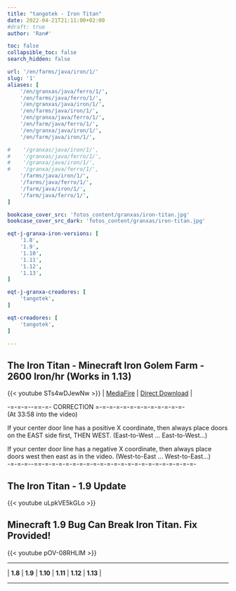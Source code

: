 ```yaml
---
title: "tangotek - Iron Titan"
date: 2022-04-21T21:11:00+02:00
#draft: true
author: 'Ran#'

toc: false
collapsible_toc: false
search_hidden: false

url: '/en/farms/java/iron/1/'
slug: '1'
aliases: [
    '/en/granxas/java/ferro/1/',
    '/en/farms/java/ferro/1/',
    '/en/granxas/java/iron/1/',
    '/en/farms/java/iron/1/',
    '/en/granxa/java/ferro/1/',
    '/en/farm/java/ferro/1/',
    '/en/granxa/java/iron/1/',
    '/en/farm/java/iron/1/',

#    '/granxas/java/iron/1/',
#    '/granxas/java/ferro/1/',
#    '/granxa/java/iron/1/',
#    '/granxa/java/ferro/1/',
    '/farms/java/iron/1/',
    '/farms/java/ferro/1/',
    '/farm/java/iron/1/',
    '/farm/java/ferro/1/',
]

bookcase_cover_src: 'fotos_content/granxas/iron-titan.jpg'
bookcase_cover_src_dark: 'fotos_content/granxas/iron-titan.jpg'

eqt-j-granxa-iron-versions: [
    '1.8',
    '1.9',
    '1.10',
    '1.11',
    '1.12',
    '1.13',
]

eqt-j-granxa-creadores: [
    'tangotek',
]

eqt-creadores: [
    'tangotek',
]

---
```


## The Iron Titan - Minecraft Iron Golem Farm - 2600 Iron/hr (Works in 1.13)

{{< youtube STs4wDJewNw >}}
|
[MediaFire](https://www.mediafire.com/file/75wxylvoyoqlhe6/IronTitan_worldDownload.zip/file)
|
[Direct Download](https://download1487.mediafire.com/dorupqobhreg/75wxylvoyoqlhe6/IronTitan_worldDownload.zip)
|
<!--[World Download](/mundos/automatic_mud_farm_bm_efficient.zip)
|
-->

-=-=-=--==-=- CORRECTION   =-=-=-=-=-=-=-=-=-=-=-=-=-\
(At 33:58 into the video)

If your center door line has a positive X coordinate, then always place doors on the EAST side first, THEN WEST. (East-to-West ... East-to-West...)

If your center door line has a negative X coordinate, then always place doors west then east as in the video. (West-to-East ... West-to-East...)\
-=-=-=--==-=-=-=-=-=-=-=-=-=-=-=-=-=-=-=-=-=-=-=-=-=-=-

## The Iron Titan - 1.9 Update

{{< youtube uLpkVE5kGLo >}}

## Minecraft 1.9 Bug Can Break Iron Titan. Fix Provided!

{{< youtube pOV-08RHLlM >}}

<hr>

|
**1.8**
|
**1.9**
|
**1.10**
|
**1.11**
|
**1.12**
|
**1.13**
|

<hr>
